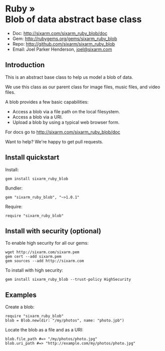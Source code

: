 # Ruby » <br> Blob of data abstract base class

* Doc: <http://sixarm.com/sixarm_ruby_blob/doc>
* Gem: <http://rubygems.org/gems/sixarm_ruby_blob>
* Repo: <http://github.com/sixarm/sixarm_ruby_blob>
* Email: Joel Parker Henderson, <joel@sixarm.com>

## Introduction

This is an abstract base class to help us model a blob of data.

We use this class as our parent class for image files, music files, and video files.

A blob provides a few basic capabilities:

  * Access a blob via a file path on the local filesystem.
  * Access a blob via a URI.
  * Upload a blob by using a typical web browser form.

For docs go to <http://sixarm.com/sixarm_ruby_blob/doc>

Want to help? We're happy to get pull requests.


## Install quickstart

Install:

    gem install sixarm_ruby_blob

Bundler:

    gem "sixarm_ruby_blob", "~>1.0.1"

Require:

    require "sixarm_ruby_blob"


## Install with security (optional)

To enable high security for all our gems:

    wget http://sixarm.com/sixarm.pem
    gem cert --add sixarm.pem
    gem sources --add http://sixarm.com

To install with high security:

    gem install sixarm_ruby_blob --trust-policy HighSecurity


## Examples

Create a blob:

    require "sixarm_ruby_blob"
    blob = Blob.new(dir: "/my/photos", name: "photo.jpb")

Locate the blob as a file and as a URI:

    blob.file_path #=> "/my/photos/photo.jpg"
    blob.uri_path #=> "http://example.com/my/photos/photo.jpg"
